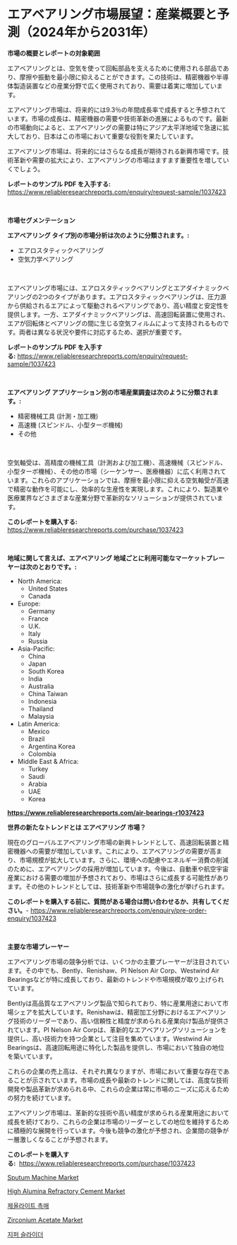<p><h1>エアベアリング市場展望：産業概要と予測（2024年から2031年）</h1></p><p><strong>市場の概要とレポートの対象範囲</strong></p>
<p><p>エアベアリングとは、空気を使って回転部品を支えるために使用される部品であり、摩擦や振動を最小限に抑えることができます。この技術は、精密機器や半導体製造装置などの産業分野で広く使用されており、需要は着実に増加しています。</p><p>エアベアリング市場は、将来的には9.3％の年間成長率で成長すると予想されています。市場の成長は、精密機器の需要や技術革新の進展によるものです。最新の市場動向によると、エアベアリングの需要は特にアジア太平洋地域で急速に拡大しており、日本はこの市場において重要な役割を果たしています。</p><p>エアベアリング市場は、将来的にはさらなる成長が期待される新興市場です。技術革新や需要の拡大により、エアベアリングの市場はますます重要性を増していくでしょう。</p></p>
<p><strong>レポートのサンプル PDF を入手する:</strong> <a href="https://www.reliableresearchreports.com/enquiry/request-sample/1037423">https://www.reliableresearchreports.com/enquiry/request-sample/1037423</a></p>
<p>&nbsp;</p>
<p><strong>市場セグメンテーション</strong></p>
<p><strong>エアベアリング タイプ別の市場分析は次のように分類されます。:</strong></p>
<p><ul><li>エアロスタティックベアリング</li><li>空気力学ベアリング</li></ul></p>
<p>&nbsp;</p>
<p><p>エアベアリング市場には、エアロスタティックベアリングとエアダイナミックベアリングの2つのタイプがあります。エアロスタティックベアリングは、圧力源から供給されるエアによって駆動されるベアリングであり、高い精度と安定性を提供します。一方、エアダイナミックベアリングは、高速回転装置に使用され、エアが回転体とベアリングの間に生じる空気フィルムによって支持されるものです。両者は異なる状況や要件に対応するため、選択が重要です。</p></p>
<p><strong>レポートのサンプル PDF を入手する:</strong>&nbsp;<a href="https://www.reliableresearchreports.com/enquiry/request-sample/1037423">https://www.reliableresearchreports.com/enquiry/request-sample/1037423</a></p>
<p>&nbsp;</p>
<p><strong> エアベアリング アプリケーション別の市場産業調査は次のように分類されます。:</strong></p>
<p><ul><li>精密機械工具 (計測・加工機)</li><li>高速機 (スピンドル、小型ターボ機械)</li><li>その他</li></ul></p>
<p>&nbsp;</p>
<p><p>空気軸受は、高精度の機械工具（計測および加工機）、高速機械（スピンドル、小型ターボ機械）、その他の市場（シーケンサー、医療機器）に広く利用されています。これらのアプリケーションでは、摩擦を最小限に抑える空気軸受が高速で精密な動作を可能にし、効率的な生産性を実現します。これにより、製造業や医療業界などさまざまな産業分野で革新的なソリューションが提供されています。</p></p>
<p><strong>このレポートを購入する:</strong>&nbsp; <a href="https://www.reliableresearchreports.com/purchase/1037423">https://www.reliableresearchreports.com/purchase/1037423</a></p>
<p>&nbsp;</p>
<p><strong>地域に関して言えば、エアベアリング 地域ごとに利用可能なマーケットプレーヤーは次のとおりです。:</strong></p>
<p><ul>
    <li>
        North America:
        <ul>
            <li>United States</li>
            <li>Canada</li>
        </ul>
    </li>
    <li>
        Europe:
        <ul>
            <li>Germany</li>
            <li>France</li>
            <li>U.K.</li>
            <li>Italy</li>
            <li>Russia</li>
        </ul>
    </li>
    <li>
        Asia-Pacific:
        <ul>
            <li>China</li>
            <li>Japan</li>
            <li>South Korea</li>
            <li>India</li>
            <li>Australia</li>
            <li>China Taiwan</li>
            <li>Indonesia</li>
            <li>Thailand</li>
            <li>Malaysia</li>
        </ul>
    </li>
    <li>
        Latin America:
        <ul>
            <li>Mexico</li>
            <li>Brazil</li>
            <li>Argentina Korea</li>
            <li>Colombia</li>
        </ul>
    </li>
    <li>
        Middle East & Africa:
        <ul>
            <li>Turkey</li>
            <li>Saudi</li>
            <li>Arabia</li>
            <li>UAE</li>
            <li>Korea</li>
        </ul>
    </li>
    </ul></p>
<p><strong><a href="https://www.reliableresearchreports.com/air-bearings-r1037423">https://www.reliableresearchreports.com/air-bearings-r1037423</a></strong>&nbsp;</p>
<p><strong>世界の新たなトレンドとは エアベアリング 市場？</strong></p>
<p><p>現在のグローバルエアベアリング市場の新興トレンドとして、高速回転装置と精密機器への需要が増加しています。これにより、エアベアリングの需要が高まり、市場規模が拡大しています。さらに、環境への配慮やエネルギー消費の削減のために、エアベアリングの採用が増加しています。今後は、自動車や航空宇宙産業における需要の増加が予想されており、市場はさらに成長する可能性があります。その他のトレンドとしては、技術革新や市場競争の激化が挙げられます。</p></p>
<p><strong>このレポートを購入する前に、質問がある場合は問い合わせるか、共有してください。</strong>- <a href="https://www.reliableresearchreports.com/enquiry/pre-order-enquiry/1037423">https://www.reliableresearchreports.com/enquiry/pre-order-enquiry/1037423</a></p>
<p>&nbsp;</p>
<p><strong>主要な市場プレーヤー</strong></p>
<p><p>エアベアリング市場の競争分析では、いくつかの主要プレーヤーが注目されています。その中でも、Bently、Renishaw、PI Nelson Air Corp、Westwind Air Bearingsなどが特に成長しており、最新のトレンドや市場規模が取り上げられています。</p><p>Bentlyは高品質なエアベアリング製品で知られており、特に産業用途において市場シェアを拡大しています。Renishawは、精密加工分野におけるエアベアリング技術のリーダーであり、高い信頼性と精度が求められる産業向け製品が提供されています。PI Nelson Air Corpは、革新的なエアベアリングソリューションを提供し、高い技術力を持つ企業として注目を集めています。Westwind Air Bearingsは、高速回転用途に特化した製品を提供し、市場において独自の地位を築いています。</p><p>これらの企業の売上高は、それぞれ異なりますが、市場において重要な存在であることが示されています。市場の成長や最新のトレンドに関しては、高度な技術開発や製品革新が求められる中、これらの企業は常に市場のニーズに応えるための努力を続けています。</p><p>エアベアリング市場は、革新的な技術や高い精度が求められる産業用途において成長を続けており、これらの企業は市場のリーダーとしての地位を維持するために積極的な展開を行っています。今後も競争の激化が予想され、企業間の競争が一層激しくなることが予想されます。</p></p>
<p><strong>このレポートを購入する:</strong>&nbsp;&nbsp;<a href="https://www.reliableresearchreports.com/purchase/1037423">https://www.reliableresearchreports.com/purchase/1037423</a></p>
<p><p><a href="https://github.com/provorikovar/Market-Research-Report-List-4/blob/main/sputum-machine-market.md">Sputum Machine Market</a></p><p><a href="https://issuu.com/reportprime-2/docs/high-alumina-refractory-cement-market-size-2030.pp">High Alumina Refractory Cement Market</a></p><p><a href="https://github.com/vsr06p4p49/Market-Research-Report-List-1/blob/main/322536822216.md">제올라이트 촉매</a></p><p><a href="https://issuu.com/reportprime-2/docs/zirconium-acetate-market-size-2030.pptx">Zirconium Acetate Market</a></p><p><a href="https://github.com/Penelolack456456/Market-Research-Report-List-1/blob/main/215619322217.md">지퍼 슬라이더</a></p></p>